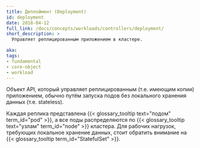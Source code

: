 ```yaml
---
title: Деплоймент (Deployment)
id: deployment
date: 2018-04-12
full_link: /docs/concepts/workloads/controllers/deployment/
short_description: >
  Управляет реплицированным приложением в кластере.

aka:
tags:
- fundamental
- core-object
- workload
---
```

 Объект API, который управляет реплицированным (т.е. имеющим копии) приложением, обычно путём запуска подов без локального хранения данных (т.е. stateless).

<!--more-->

Каждая реплика представлена {{< glossary_tooltip text="подом" term_id="pod" >}},
а все поды распределяются по {{< glossary_tooltip text="узлам" term_id="node" >}} кластера.
Для рабочих нагрузок, требующих локальное хранение данных,  стоит обратить внимание на {{< glossary_tooltip term_id="StatefulSet" >}}.
